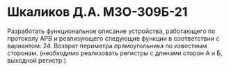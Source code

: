 # Шкаликов Д.А. М3О-309Б-21
Разработать функциональное описание устройства, работающего по протоколу APB и реализующего следующие функции в соответствии с вариантом:
24. Возврат периметра прямоугольника по известным сторонам. (необходимо реализовать регистры с длинами сторон А и Б, выходной регистр.)
